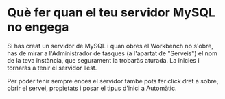 # Què fer quan el teu servidor MySQL no engega

Si has creat un servidor de MySQL i quan obres el Workbench no s'obre, has de mirar a l'Administrador de tasques (a l'apartat de "Serveis") el nom de la teva instància, que segurament la trobaràs aturada. La inicies i tornaràs a tenir el servidor llest.

Per poder tenir sempre encès el servidor també pots fer click dret a sobre, obrir el servei, propietats i posar el tipus d'inici a Automàtic.